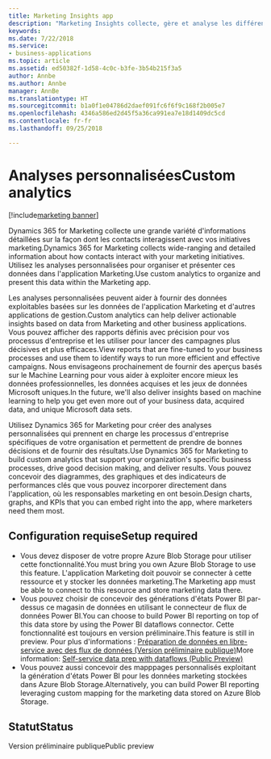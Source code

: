 ```yaml
---
title: Marketing Insights app
description: "Marketing Insights collecte, gère et analyse les différentes données et communications provenant des initiatives marketing, puis identifie les actions appropriées afin de permettre aux responsables marketing de mieux cibler les campagnes et de les rendre plus efficaces."
keywords: 
ms.date: 7/22/2018
ms.service:
- business-applications
ms.topic: article
ms.assetid: ed50382f-1d58-4c0c-b3fe-3b54b215f3a5
author: Annbe
ms.author: Annbe
manager: AnnBe
ms.translationtype: HT
ms.sourcegitcommit: b1a0f1e04786d2daef091fc6f6f9c168f2b005e7
ms.openlocfilehash: 4346a586ed2d45f5a36ca991ea7e18d1409dc5cd
ms.contentlocale: fr-fr
ms.lasthandoff: 09/25/2018

---
```


# <a name="custom-analytics"></a><span data-ttu-id="69c8f-103">Analyses personnalisées</span><span class="sxs-lookup"><span data-stu-id="69c8f-103">Custom analytics</span></span>

[!include[marketing banner](../../includes/marketing.md)]

<span data-ttu-id="69c8f-104">Dynamics 365 for Marketing collecte une grande variété d'informations détaillées sur la façon dont les contacts interagissent avec vos initiatives marketing.</span><span class="sxs-lookup"><span data-stu-id="69c8f-104">Dynamics 365 for Marketing collects wide-ranging and detailed information about how contacts interact with your marketing initiatives.</span></span> <span data-ttu-id="69c8f-105">Utilisez les analyses personnalisées pour organiser et présenter ces données dans l'application Marketing.</span><span class="sxs-lookup"><span data-stu-id="69c8f-105">Use custom analytics to organize and present this data within the Marketing app.</span></span>

<span data-ttu-id="69c8f-106">Les analyses personnalisées peuvent aider à fournir des données exploitables basées sur les données de l'application Marketing et d'autres applications de gestion.</span><span class="sxs-lookup"><span data-stu-id="69c8f-106">Custom analytics can help deliver actionable insights based on data from Marketing and other business applications.</span></span> <span data-ttu-id="69c8f-107">Vous pouvez afficher des rapports définis avec précision pour vos processus d'entreprise et les utiliser pour lancer des campagnes plus décisives et plus efficaces.</span><span class="sxs-lookup"><span data-stu-id="69c8f-107">View reports that are fine-tuned to your business processes and use them to identify ways to run more efficient and effective campaigns.</span></span> <span data-ttu-id="69c8f-108">Nous envisageons prochainement de fournir des aperçus basés sur le Machine Learning pour vous aider à exploiter encore mieux les données professionnelles, les données acquises et les jeux de données Microsoft uniques.</span><span class="sxs-lookup"><span data-stu-id="69c8f-108">In the future, we'll also deliver insights based on machine learning to help you get even more out of your business data, acquired data, and unique Microsoft data sets.</span></span>

<span data-ttu-id="69c8f-109">Utilisez Dynamics 365 for Marketing pour créer des analyses personnalisées qui prennent en charge les processus d'entreprise spécifiques de votre organisation et permettent de prendre de bonnes décisions et de fournir des résultats.</span><span class="sxs-lookup"><span data-stu-id="69c8f-109">Use Dynamics 365 for Marketing to build custom analytics that support your organization's specific business processes, drive good decision making, and deliver results.</span></span> <span data-ttu-id="69c8f-110">Vous pouvez concevoir des diagrammes, des graphiques et des indicateurs de performances clés que vous pouvez incorporer directement dans l'application, où les responsables marketing en ont besoin.</span><span class="sxs-lookup"><span data-stu-id="69c8f-110">Design charts, graphs, and KPIs that you can embed right into the app, where marketers need them most.</span></span>

## <a name="setup-required"></a><span data-ttu-id="69c8f-111">Configuration requise</span><span class="sxs-lookup"><span data-stu-id="69c8f-111">Setup required</span></span>

- <span data-ttu-id="69c8f-112">Vous devez disposer de votre propre Azure Blob Storage pour utiliser cette fonctionnalité.</span><span class="sxs-lookup"><span data-stu-id="69c8f-112">You must bring you own Azure Blob Storage to use this feature.</span></span> <span data-ttu-id="69c8f-113">L'application Marketing doit pouvoir se connecter à cette ressource et y stocker les données marketing.</span><span class="sxs-lookup"><span data-stu-id="69c8f-113">The Marketing app must be able to connect to this resource and store marketing data there.</span></span>
- <span data-ttu-id="69c8f-114">Vous pouvez choisir de concevoir des générations d'états Power BI par-dessus ce magasin de données en utilisant le connecteur de flux de données Power BI.</span><span class="sxs-lookup"><span data-stu-id="69c8f-114">You can choose to build Power BI reporting on top of this data store by using the Power BI dataflows connector.</span></span> <span data-ttu-id="69c8f-115">Cette fonctionnalité est toujours en version préliminaire.</span><span class="sxs-lookup"><span data-stu-id="69c8f-115">This feature is still in preview.</span></span> <span data-ttu-id="69c8f-116">Pour plus d'informations : [Préparation de données en libre-service avec des flux de données (Version préliminaire publique)](https://docs.microsoft.com/en-us/business-applications-release-notes/october18/intelligence-platform/power-bi-service/self-service-data-prep-with-dataflows)</span><span class="sxs-lookup"><span data-stu-id="69c8f-116">More information: [Self-service data prep with dataflows (Public Preview)](https://docs.microsoft.com/en-us/business-applications-release-notes/october18/intelligence-platform/power-bi-service/self-service-data-prep-with-dataflows)</span></span>
- <span data-ttu-id="69c8f-117">Vous pouvez aussi concevoir des mapppages personnalisés exploitant la génération d'états Power BI pour les données marketing stockées dans Azure Blob Storage.</span><span class="sxs-lookup"><span data-stu-id="69c8f-117">Alternatively, you can build Power BI reporting leveraging custom mapping for the marketing data stored on Azure Blob Storage.</span></span>

## <a name="status"></a><span data-ttu-id="69c8f-118">Statut</span><span class="sxs-lookup"><span data-stu-id="69c8f-118">Status</span></span>

<span data-ttu-id="69c8f-119">Version préliminaire publique</span><span class="sxs-lookup"><span data-stu-id="69c8f-119">Public preview</span></span>

